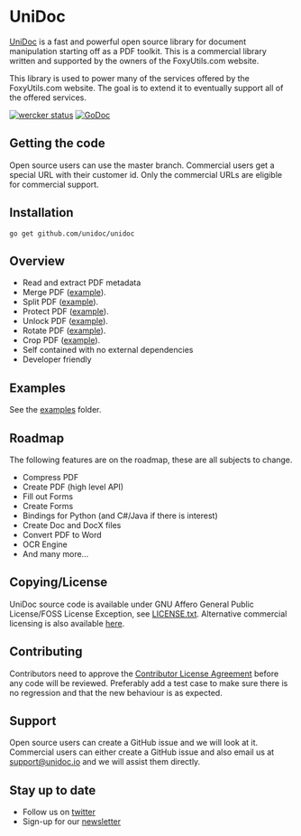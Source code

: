 # UniDoc

[UniDoc](http://unidoc.io) is a fast and powerful open source library for document manipulation starting off as a PDF
toolkit. This is a commercial library written and supported by the owners
of the FoxyUtils.com website.

This library is used to power many of the services offered by the FoxyUtils.com website. The goal is to extend it to
eventually support all of the offered services.

[![wercker status](https://app.wercker.com/status/22b50db125a6d376080f3f0c80d085fa/s/master "wercker status")](https://app.wercker.com/project/bykey/22b50db125a6d376080f3f0c80d085fa)
[![GoDoc](https://godoc.org/github.com/unidoc/unidoc?status.svg)](https://godoc.org/github.com/unidoc/unidoc)

## Getting the code

Open source users can use the master branch.
Commercial users get a special URL with their customer id. Only the commercial URLs are eligible for commercial support.

## Installation
~~~
go get github.com/unidoc/unidoc
~~~

## Overview

 * Read and extract PDF metadata
 * Merge PDF ([example](https://github.com/unidoc/unidoc/blob/master/examples/pdf/pdf_merge.go)).
 * Split PDF ([example](https://github.com/unidoc/unidoc/blob/master/examples/pdf/pdf_split.go)).
 * Protect PDF ([example](https://github.com/unidoc/unidoc/blob/master/examples/pdf/pdf_protect.go)).
 * Unlock PDF ([example](https://github.com/unidoc/unidoc/blob/master/examples/pdf/pdf_unlock.go)).
 * Rotate PDF ([example](https://github.com/unidoc/unidoc/blob/master/examples/pdf/pdf_rotate.go)).
 * Crop PDF ([example](https://github.com/unidoc/unidoc/blob/master/examples/pdf/pdf_crop.go)).
 * Self contained with no external dependencies
 * Developer friendly

## Examples

See the [examples](https://github.com/unidoc/unidoc/tree/master/examples) folder.

## Roadmap

The following features are on the roadmap, these are all subjects to change.

 * Compress PDF
 * Create PDF (high level API)
 * Fill out Forms
 * Create Forms
 * Bindings for Python (and C#/Java if there is interest)
 * Create Doc and DocX files
 * Convert PDF to Word
 * OCR Engine
 * And many more...

## Copying/License

UniDoc source code is available under GNU Affero General Public License/FOSS License Exception, see [LICENSE.txt](https://raw.githubusercontent.com/unidoc/unidoc/master/LICENSE.txt).
Alternative commercial licensing is also available [here](http://unidoc.io/pricing).

## Contributing

Contributors need to approve the [Contributor License Agreement](https://docs.google.com/a/owlglobal.io/forms/d/1PfTjEAi67-x0JOTU45SDonJnWy1fWB_J1aopGss34bY/viewform) before any code will be reviewed. Preferably add a test case to make sure there is no regression and that the new behaviour is as expected.

## Support

Open source users can create a GitHub issue and we will look at it. Commercial users can either create a GitHub issue and also email us at support@unidoc.io and we will assist them directly.

## Stay up to date

* Follow us on [twitter](https://twitter.com/unidoclib)
* Sign-up for our [newsletter](http://eepurl.com/b9Idt9)
